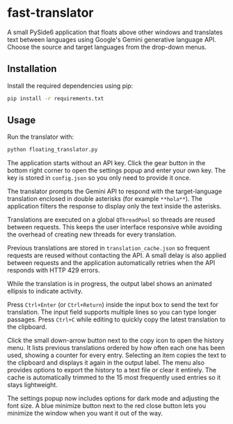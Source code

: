 # fast-translator

A small PySide6 application that floats above other windows and translates
text between languages using Google's Gemini generative language API. Choose
the source and target languages from the drop-down menus.

## Installation

Install the required dependencies using pip:

```bash
pip install -r requirements.txt
```

## Usage

Run the translator with:

```bash
python floating_translator.py
```

The application starts without an API key. Click the gear button in the bottom
right corner to open the settings popup and enter your own key. The key is
stored in `config.json` so you only need to provide it once.

The translator prompts the Gemini API to respond with the target-language
translation enclosed in double asterisks (for example `**hola**`).
The application filters the response to display only the text inside the
asterisks.

Translations are executed on a global `QThreadPool` so threads are reused
between requests. This keeps the user interface responsive while avoiding the
overhead of creating new threads for every translation.

Previous translations are stored in `translation_cache.json` so frequent
requests are reused without contacting the API. A small delay is also applied
between requests and the application automatically retries when the API
responds with HTTP 429 errors.

While the translation is in progress, the output label shows an animated
ellipsis to indicate activity.

Press `Ctrl+Enter` (or `Ctrl+Return`) inside the input box to send the text
for translation. The input field supports multiple lines so you can type
longer passages. Press `Ctrl+C` while editing to quickly copy the latest
translation to the clipboard.

Click the small down-arrow button next to the copy icon to open the history
menu. It lists previous translations ordered by how often each one has been
used, showing a counter for every entry. Selecting an item copies the text to
the clipboard and displays it again in the output label. The menu also provides
options to export the history to a text file or clear it entirely. The cache is
automatically trimmed to the 15 most frequently used entries so it stays
lightweight.

The settings popup now includes options for dark mode and adjusting the font
size. A blue minimize button next to the red close button lets you minimize the
window when you want it out of the way.
